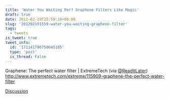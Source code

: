 ```yaml
---
title: 'Water You Waiting For? Graphene Filters Like Magic'
draft: true
date: 2012-02-19T15:59:18+00:00
slug: '201202191559-water-you-waiting-graphene-filter'
tags:
  - tweets
is_tweet: true
tweet_info:
  id: '171141796750045185'
  type: 'post'
  is_thread: False
---
```




Graphene: The perfect water filter | ExtremeTech (via [@ReadItLater](https://x.com/ReadItLater)) <http://www.extremetech.com/extreme/115909-graphene-the-perfect-water-filter>

[Discussion](https://x.com/sytelus/status/171141796750045185)
